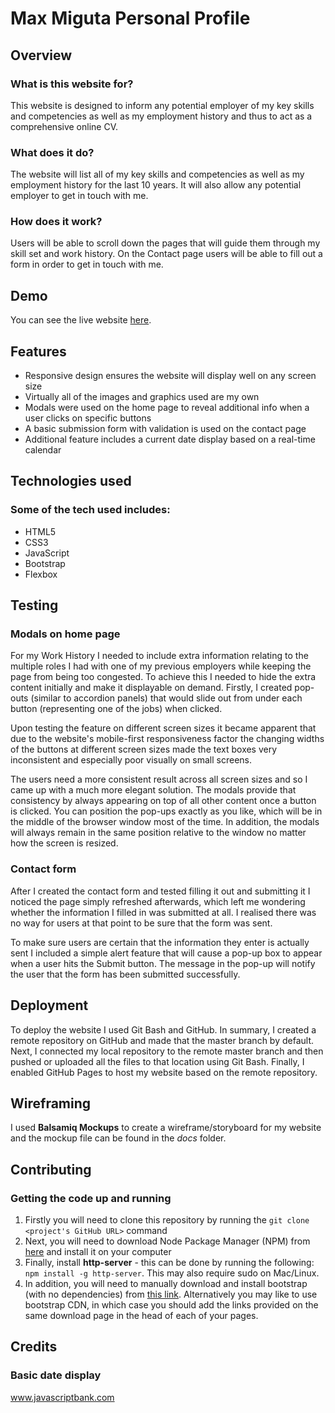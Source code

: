 # Max Miguta Personal Profile

## Overview

### What is this website for?

This website is designed to inform any potential employer of my key skills and competencies as well as my employment history and thus to act as a comprehensive online CV.

### What does it do?

The website will list all of my key skills and competencies as well as my employment history for the last 10 years. It will also allow any potential employer to get in touch with me.

### How does it work?

Users will be able to scroll down the pages that will guide them through my skill set and work history. On the Contact page users will be able to fill out a form in order to get in touch with me.

## Demo

You can see the live website [here](https://maxmiguta.github.io/project1/).

## Features

- Responsive design ensures the website will display well on any screen size
- Virtually all of the images and graphics used are my own
- Modals were used on the home page to reveal additional info when a user clicks on specific buttons
- A basic submission form with validation is used on the contact page
- Additional feature includes a current date display based on a real-time calendar

## Technologies used

### Some of the tech used includes:
- HTML5
- CSS3
- JavaScript
- Bootstrap
- Flexbox

## Testing

### Modals on home page

For my Work History I needed to include extra information relating to the multiple roles I had with one of my previous employers while keeping the page from being too congested. To achieve this I needed to hide the extra content initially and make it displayable on demand. Firstly, I created pop-outs (similar to accordion panels) that would slide out from under each button (representing one of the jobs) when clicked.

Upon testing the feature on different screen sizes it became apparent that due to the website's mobile-first responsiveness factor the changing widths of the buttons at different screen sizes made the text boxes very inconsistent and especially poor visually on small screens.

The users need a more consistent result across all screen sizes and so I came up with a much more elegant solution. The modals provide that consistency by always appearing on top of all other content once a button is clicked. You can position the pop-ups exactly as you like, which will be in the middle of the browser window most of the time. In addition, the modals will always remain in the same position relative to the window no matter how the screen is resized.

### Contact form

After I created the contact form and tested filling it out and submitting it I noticed the page simply refreshed afterwards, which left me wondering whether the information I filled in was submitted at all. I realised there was no way for users at that point to be sure that the form was sent.

To make sure users are certain that the information they enter is actually sent I included a simple alert feature that will cause a pop-up box to appear when a user hits the Submit button. The message in the pop-up will notify the user that the form has been submitted successfully.

## Deployment

To deploy the website I used Git Bash and GitHub. In summary, I created a remote repository on GitHub and made that the master branch by default. Next, I connected my local repository to the remote master branch and then pushed or uploaded all the files to that location using Git Bash. Finally, I enabled GitHub Pages to host my website based on the remote repository.

## Wireframing

I used **Balsamiq Mockups** to create a wireframe/storyboard for my website and the mockup file can be found in the *docs* folder.

## Contributing

### Getting the code up and running

1. Firstly you will need to clone this repository by running the ```git clone <project's GitHub URL>``` command
2. Next, you will need to download Node Package Manager (NPM) from [here](https://nodejs.org/en/) and install it on your computer
3. Finally, install **http-server** - this can be done by running the following: ```npm install -g http-server```. This may also require sudo on Mac/Linux.
4. In addition, you will need to manually download and install bootstrap (with no dependencies) from [this link](https://getbootstrap.com/docs/3.3/getting-started/). Alternatively you may like to use bootstrap CDN, in which case you should add the links provided on the same download page in the head of each of your pages.

## Credits

### Basic date display

www.javascriptbank.com